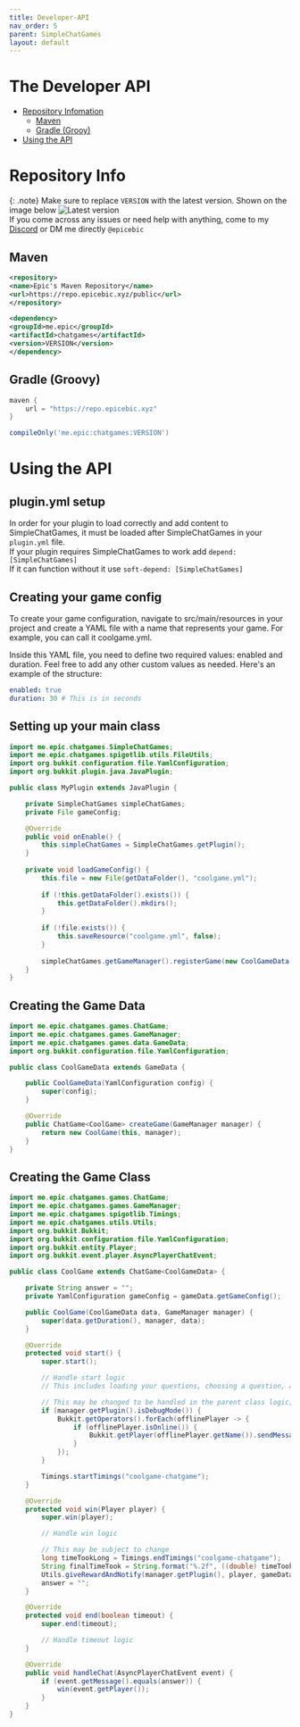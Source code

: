 ```yaml
---
title: Developer-API
nav_order: 5
parent: SimpleChatGames
layout: default
---
```


# The Developer API

- [Repository Infomation](#repository-info)
  - [Maven](#maven)
  - [Gradle (Grooy)](#gradle-groovy)
- [Using the API](#using-the-api)

# Repository Info

{: .note}
Make sure to replace `VERSION` with the latest version. Shown on the image below
![Latest version](https://repo.epicebic.xyz/api/badge/latest/public/me/epic/chatgames?color=40c14a&name=SimpleChatGames)  
If you come across any issues or need help with anything, come to my [Discord](https://discord.com/invite/bpG46SDstM) or DM me directly `@epicebic`

## Maven
```xml
<repository>
<name>Epic's Maven Repository</name>
<url>https://repo.epicebic.xyz/public</url>
</repository>
```

```xml
<dependency>
<groupId>me.epic</groupId>
<artifactId>chatgames</artifactId>
<version>VERSION</version>
</dependency>
```

## Gradle (Groovy)
```groovy
maven {
    url = "https://repo.epicebic.xyz"
}
```

```groovy
compileOnly('me.epic:chatgames:VERSION')
```

# Using the API

## plugin.yml setup

In order for your plugin to load correctly and add content to SimpleChatGames, it must be loaded after SimpleChatGames in your `plugin.yml` file. \
If your plugin requires SimpleChatGames to work add `depend: [SimpleChatGames]` \
If it can function without it use `soft-depend: [SimpleChatGames]`
## Creating your game config

To create your game configuration, navigate to src/main/resources in your project and create a YAML file with a name that represents your game. For example, you can call it coolgame.yml.

Inside this YAML file, you need to define two required values: enabled and duration. Feel free to add any other custom values as needed. Here's an example of the structure:

```yaml
enabled: true
duration: 30 # This is in seconds
```

## Setting up your main class

```java
import me.epic.chatgames.SimpleChatGames;
import me.epic.chatgames.spigotlib.utils.FileUtils;
import org.bukkit.configuration.file.YamlConfiguration;
import org.bukkit.plugin.java.JavaPlugin;

public class MyPlugin extends JavaPlugin {

    private SimpleChatGames simpleChatGames;
    private File gameConfig;

    @Override
    public void onEnable() {
        this.simpleChatGames = SimpleChatGames.getPlugin();
    }
    
    private void loadGameConfig() {
        this.file = new File(getDataFolder(), "coolgame.yml");
        
        if (!this.getDataFolder().exists()) {
            this.getDataFolder().mkdirs();
        }
        
        if (!file.exists()) {
            this.saveResource("coolgame.yml", false);
        }
        
        simpleChatGames.getGameManager().registerGame(new CoolGameData(YamlConfiguration.loadConfiguration(gameConfig)));
    }
}
```

## Creating the Game Data

```java
import me.epic.chatgames.games.ChatGame;
import me.epic.chatgames.games.GameManager;
import me.epic.chatgames.games.data.GameData;
import org.bukkit.configuration.file.YamlConfiguration;

public class CoolGameData extends GameData {

    public CoolGameData(YamlConfiguration config) {
        super(config);
    }

    @Override
    public ChatGame<CoolGame> createGame(GameManager manager) {
        return new CoolGame(this, manager);
    }
}
```

## Creating the Game Class

```java
import me.epic.chatgames.games.ChatGame;
import me.epic.chatgames.games.GameManager;
import me.epic.chatgames.spigotlib.Timings;
import me.epic.chatgames.utils.Utils;
import org.bukkit.Bukkit;
import org.bukkit.configuration.file.YamlConfiguration;
import org.bukkit.entity.Player;
import org.bukkit.event.player.AsyncPlayerChatEvent;

public class CoolGame extends ChatGame<CoolGameData> {

    private String answer = "";
    private YamlConfiguration gameConfig = gameData.getGameConfig();

    public CoolGame(CoolGameData data, GameManager manager) {
        super(data.getDuration(), manager, data);
    }

    @Override
    protected void start() {
        super.start();

        // Handle start logic
        // This includes loading your questions, choosing a question, and setting the answer

        // This may be changed to be handled in the parent class logic; keep an eye out for updates
        if (manager.getPlugin().isDebugMode()) {
            Bukkit.getOperators().forEach(offlinePlayer -> {
                if (offlinePlayer.isOnline()) {
                    Bukkit.getPlayer(offlinePlayer.getName()).sendMessage("Chat Game Answer: " + answer);
                }
            });
        }

        Timings.startTimings("coolgame-chatgame");
    }

    @Override
    protected void win(Player player) {
        super.win(player);

        // Handle win logic

        // This may be subject to change
        long timeTookLong = Timings.endTimings("coolgame-chatgame");
        String finalTimeTook = String.format("%.2f", ((double) timeTookLong / 1000.0));
        Utils.giveRewardAndNotify(manager.getPlugin(), player, gameData, finalTimeTook);
        answer = "";
    }

    @Override
    protected void end(boolean timeout) {
        super.end(timeout);

        // Handle timeout logic
    }

    @Override
    public void handleChat(AsyncPlayerChatEvent event) {
        if (event.getMessage().equals(answer)) {
            win(event.getPlayer());
        }
    }
}
```
